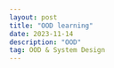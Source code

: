 ```yaml
---
layout: post
title: "OOD learning"
date: 2023-11-14
description: "OOD"
tag: OOD & System Design
---
```


